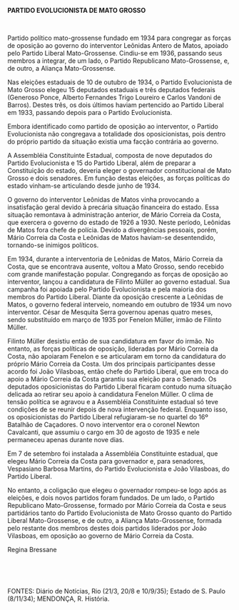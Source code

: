 **PARTIDO EVOLUCIONISTA DE MATO GROSSO**

 

Partido político mato-grossense fundado em 1934 para congregar as forças
de oposição ao governo do interventor Leônidas Antero de Matos, apoiado
pelo Partido Liberal Mato-Grossense. Cindiu-se em 1936, passando seus
membros a integrar, de um lado, o Partido Republicano Mato-Grossense, e,
de outro, a Aliança Mato-Grossense.

Nas eleições estaduais de 10 de outubro de 1934, o Partido Evolucionista
de Mato Grosso elegeu 15 deputados estaduais e três deputados federais
(Generoso Ponce, Alberto Fernandes Trigo Loureiro e Carlos Vandoni de
Barros). Destes três, os dois últimos haviam pertencido ao Partido
Liberal em 1933, passando depois para o Partido Evolucionista.

Embora identificado como partido de oposição ao interventor, o Partido
Evolucionista não congregava a totalidade dos oposicionistas, pois
dentro do próprio partido da situação existia uma facção contrária ao
governo.

A Assembléia Constituinte Estadual, composta de nove deputados do
Partido Evolucionista e 15 do Partido Liberal, além de preparar a
Constituição do estado, deveria eleger o governador constitucional de
Mato Grosso e dois senadores. Em função destas eleições, as forças
políticas do estado vinham-se articulando desde junho de 1934.

O governo do interventor Leônidas de Matos vinha provocando a
insatisfação geral devido à precária situação financeira do estado. Essa
situação remontava à administração anterior, de Mário Correia da Costa,
que exercera o governo do estado de 1926 a 1930. Neste período, Leônidas
de Matos fora chefe de polícia. Devido a divergências pessoais, porém,
Mário Correia da Costa e Leônidas de Matos haviam-se desentendido,
tornando-se inimigos políticos.

Em 1934, durante a interventoria de Leônidas de Matos, Mário Correia da
Costa, que se encontrava ausente, voltou a Mato Grosso, sendo recebido
com grande manifestação popular. Congregando as forças de oposição ao
interventor, lançou a candidatura de Filinto Müller ao governo estadual.
Sua campanha foi apoiada pelo Partido Evolucionista e pela maioria dos
membros do Partido Liberal. Diante da oposição crescente a Leônidas de
Matos, o governo federal interveio, nomeando em outubro de 1934 um novo
interventor. César de Mesquita Serra governou apenas quatro meses, sendo
substituído em março de 1935 por Fenelon Müller, irmão de Filinto
Müller.

Filinto Müller desistiu então de sua candidatura em favor do irmão. No
entanto, as forças políticas de oposição, lideradas por Mário Correia da
Costa, não apoiaram Fenelon e se articularam em torno da candidatura do
próprio Mário Correia da Costa. Um dos principais participantes desse
acordo foi João Vilasboas, então chefe do Partido Liberal, que em troca
do apoio a Mário Correia da Costa garantiu sua eleição para o Senado. Os
deputados oposicionistas do Partido Liberal ficaram contudo numa
situação delicada ao retirar seu apoio à candidatura Fenelon Müller. O
clima de tensão política se agravou e a Assembléia Constituinte estadual
só teve condições de se reunir depois de nova intervenção federal.
Enquanto isso, os oposicionistas do Partido Liberal refugiaram-se no
quartel do 16º Batalhão de Caçadores. O novo interventor era o coronel
Newton Cavalcanti, que assumiu o cargo em 30 de agosto de 1935 e nele
permaneceu apenas durante nove dias.

Em 7 de setembro foi instalada a Assembléia Constituinte estadual, que
elegeu Mário Correia da Costa para governador e, para senadores,
Vespasiano Barbosa Martins, do Partido Evolucionista e João Vilasboas,
do Partido Liberal.

No entanto, a coligação que elegeu o governador rompeu-se logo após as
eleições, e dois novos partidos foram fundados. De um lado, o Partido
Republicano Mato-Grossense, formado por Mário Correia da Costa e seus
partidários tanto do Partido Evolucionista de Mato Grosso quanto do
Partido Liberal Mato-Grossense, e de outro, a Aliança Mato-Grossense,
formada pelo restante dos membros destes dois partidos liderados por
João Vilasboas, em oposição ao governo de Mário Correia da Costa.

Regina Bressane

 

 

FONTES: Diário de Notícias, Rio (21/3, 20/8 e 10/9/35); Estado de S.
Paulo (8/11/34); MENDONÇA, R. História.

 
